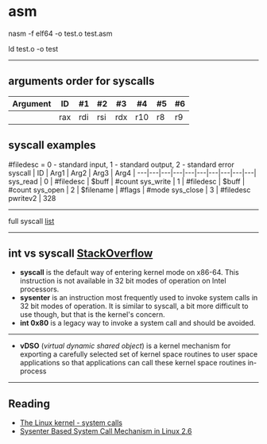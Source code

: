 # asm

nasm -f elf64 -o test.o test.asm 

ld test.o -o test

---

## arguments order for syscalls
Argument |ID | #1 | #2 | #3 | #4 | #5 | #6 |
--- |--- | --- | --- | --- |--- |--- |--- |
| | rax | rdi | rsi | rdx | r10 | r8 | r9 | 

## syscall examples
#filedesc = 0 - standard input, 1 - standard output, 2 - standard error
syscall | ID | Arg1 | Arg2 | Arg3 | Arg4 |
---|---|---|---|---|---|---|---|---|---|
sys_read | 0 | #filedesc | $buff | #count
sys_write | 1 | #filedesc | $buff | #count
sys_open | 2 | $filename | #flags | #mode
sys_close | 3 | #filedesc
pwritev2 | 328

---
full syscall [list](https://filippo.io/linux-syscall-table/)

---
## int vs syscall [StackOverflow](https://stackoverflow.com/questions/12806584/what-is-better-int-0x80-or-syscall-in-32-bit-code-on-linux)
- **syscall** is the default way of entering kernel mode on x86-64. This instruction is not available in 32 bit modes of operation on Intel processors.
- **sysenter** is an instruction most frequently used to invoke system calls in 32 bit modes of operation. It is similar to syscall, a bit more difficult to use though, but that is the kernel's concern.
- **int 0x80** is a legacy way to invoke a system call and should be avoided.
---
- **vDSO** (*virtual dynamic shared object*) is a kernel mechanism for exporting a carefully selected set of kernel space routines to user space applications so that applications can call these kernel space routines in-process
---





## Reading
- [The Linux kernel - system calls](https://www.win.tue.nl/~aeb/linux/lk/lk-4.html)
- [Sysenter Based System Call Mechanism in Linux 2.6](https://articles.manugarg.com/systemcallinlinux2_6.html)